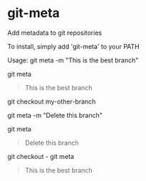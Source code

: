 # git-meta
Add metadata to git repositories

To install, simply add 'git-meta' to your PATH

Usage:
git meta -m "This is the best branch"

git meta
> This is the best branch

git checkout my-other-branch

git meta -m "Delete this branch"

git meta
> Delete this branch

git checkout -
git meta
> This is the best branch
